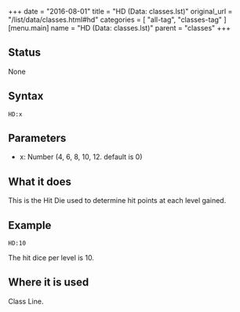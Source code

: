 +++
date = "2016-08-01"
title = "HD (Data: classes.lst)"
original_url = "/list/data/classes.html#hd"
categories = [ "all-tag", "classes-tag" ]
[menu.main]
    name = "HD (Data: classes.lst)"
    parent = "classes"
+++

## Status

None

## Syntax

`HD:x`

## Parameters

-   x: Number (4, 6, 8, 10, 12. default is 0)



What it does
------------

This is the Hit Die used to determine hit points at each level gained.

Example
-------

`HD:10`

The hit dice per level is 10.

Where it is used
----------------

Class Line.

